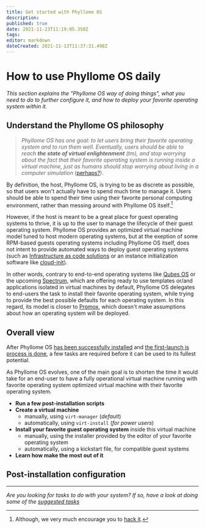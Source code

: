 ```yaml
---
title: Get started with Phyllome OS
description: 
published: true
date: 2021-11-23T11:19:05.350Z
tags: 
editor: markdown
dateCreated: 2021-11-13T11:37:31.498Z
---
```


# How to use Phyllome OS daily

*This section explains the "Phyllome OS way of doing things", what you need to do to further configure it, and how to deploy your favorite operating system within it.*   

## Understand the Phyllome OS philosophy

> *Phyllome OS has one goal: to let users bring their favorite operating system and to run them well. Eventually, users should be able to reach **the state of virtual enlightenment** (tm), and stop worrying about the fact that their favorite operating system is running inside a virtual machine, just as humans should stop worrying about living in a computer simulation* ([perhaps?](https://en.wikipedia.org/wiki/Simulation_hypothesis)).

By definition, the host, Phyllome OS, is trying to be as discrete as possible, so that users won't actually have to spend much time to manage it. Users should be able to spend their time using their favorite personal computing environment, rather than messing around with Phyllome OS itself.[^1] 

However, if the host is meant to be a great place for guest operating systems to thrive, it is up to the user to manage the lifecycle of their guest operating system. Phyllome OS provides an optimized virtual machine model tuned to host modern operating systems, but at the exeption of some RPM-based guests operating systems including Phyllome OS itself, does not intent to provide automated ways to deploy guest operating systems (such as [Infrastructure as code solutions](https://en.wikipedia.org/wiki/Infrastructure_as_code) or an instance initialization software like [cloud-init](https://github.com/canonical/cloud-init)). 

In other words, contrary to end-to-end operating systems like [Qubes OS](https://www.qubes-os.org/) or the upcoming [Spectrum](https://spectrum-os.org/), which are offering ready to use templates or/and applications isolated in virtual machines by default, Phyllome OS delegates to end-users the task to install their favorite operating system, while trying to provide the best possible defaults for each operating system. In this regard, its model is closer to [Promox](https://www.proxmox.com/en/), which doesn't make assumptions about how an operating system will be deployed.

## Overall view

After Phyllome OS [has been successfully installed](/deploy/install) and [the first-launch is process is done](/deploy/install#first-launch), a few tasks are required before it can be used to its fullest potential.

As Phyllome OS evolves, one of the main goal is to shorten the time it would take for an end-user to have a fully operational virtual machine running with favorite operating system optimized virtual machine with their favorite operating system. 

* **Run a few post-installation scripts**
* **Create a virtual machine**
  * manually, using `virt-manager` (*default*)
  * automatically, using `virt-install` (*for power users*)
* **Install your favorite guest operating system** inside this virtual machine
  * manually, using the installer provided by the editor of your favorite operating system 
  * automatically, using a kickstart file, for compatible guest systems
* **Learn how make the most out of it**


## Post-installation configuration


---

*Are you looking for tasks to do with your system? If so, have a look at doing some of the [suggested tasks](/gofurther)*

[^1]: Although, we very much encourage you to [hack it](https://github.com/PhyllomeOS/phyllomeos#how-to-hack-phyllome-os).